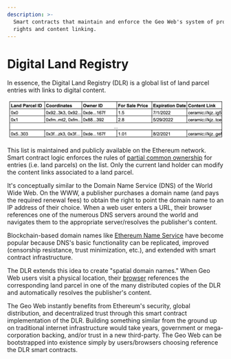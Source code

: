 ```yaml
---
description: >-
  Smart contracts that maintain and enforce the Geo Web's system of property
  rights and content linking.
---
```


# Digital Land Registry

In essence, the Digital Land Registry \(DLR\) is a global list of land parcel entries with links to digital content. 

![A conceptual representation of the Digital Land Registry](../.gitbook/assets/dlr-concept.png)

This list is maintained and publicly available on the Ethereum network. Smart contract logic enforces the rules of [partial common ownership](partial-common-ownership.md) for entries \(i.e. land parcels\) on the list. Only the current land holder can modify the content links associated to a land parcel.

It's conceptually similar to the Domain Name Service \(DNS\) of the World Wide Web. On the WWW, a publisher purchases a domain name \(and pays the required renewal fees\) to obtain the right to point the domain name to an IP address of their choice. When a web user enters a URL, their browser references one of the numerous DNS servers around the world and navigates them to the appropriate server/resolves the publisher's content. 

Blockchain-based domain names like [Ethereum Name Service](https://ens.domains/) have become popular because DNS's basic functionality can be replicated, improved \(censorship resistance, trust minimization, etc.\), and extended with smart contract infrastructure.

The DLR extends this idea to create "spatial domain names." When Geo Web users visit a physical location, their [browser](spatial-browser.md) references the corresponding land parcel in one of the many distributed copies of the DLR and automatically resolves the publisher's content.

The Geo Web instantly benefits from Ethereum's security, global distribution, and decentralized trust through this smart contract implementation of the DLR. Building something similar from the ground up on traditional internet infrastructure would take years, government or mega-corporation backing, and/or trust in a new third-party. The Geo Web can be bootstrapped into existence simply by users/browsers choosing reference the DLR smart contracts.

